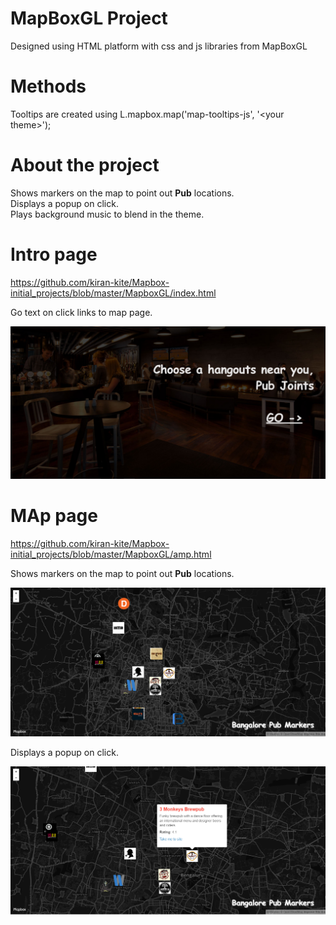 # MapBoxGL Project

Designed using HTML platform with css and js libraries from MapBoxGL

# Methods

Tooltips are created using L.mapbox.map('map-tooltips-js', '\<your theme>');

# About the project

Shows markers on the map to point out <b>Pub</b> locations.<br />
Displays a popup on click.<br />
Plays background music to blend in the theme.

# Intro page

https://github.com/kiran-kite/Mapbox-initial_projects/blob/master/MapboxGL/index.html

Go text on click links to map page.

![Screenshot](https://github.com/kiran-kite/Mapbox-initial_projects/blob/master/MapboxGL/intro-page.png)


# MAp page

https://github.com/kiran-kite/Mapbox-initial_projects/blob/master/MapboxGL/amp.html

Shows markers on the map to point out <b>Pub</b> locations.<br />

![Screenshot](https://github.com/kiran-kite/Mapbox-initial_projects/blob/master/MapboxGL/map-page.png)


Displays a popup on click.<br />

![Screenshot](https://github.com/kiran-kite/Mapbox-initial_projects/blob/master/MapboxGL/on-pop-up.png)




